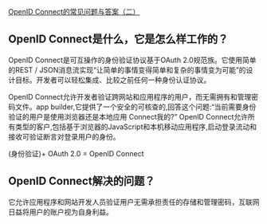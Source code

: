 [OpenID Connect的常见问题与答案（二）](http://www.cnblogs.com/yuanloo/p/4329759.html)

## OpenID Connect是什么，它是怎么样工作的？

OpenID Connect是可互操作的身份验证协议基于OAuth 2.0规范族。它使用简单的REST / JSON消息流实现“让简单的事情变得简单和复杂的事情变为可能”的设计目标。开发者可以轻松集成、比较之前任何一种身份认证协议。

OpenID Connect允许开发者验证跨网站和应用程序的用户，而无需拥有和管理密码文件。app builder,它提供了一个安全的可核查的,回答这个问题:“当前需要身份验证的用户是使用浏览器还是本地应用 Connect我的?” OpenID Connect允许所有类型的客户,包括基于浏览器的JavaScript和本机移动应用程序,启动登录流动和接收可验证断言对登录用户的身份。

(身份验证)+ OAuth 2.0 = OpenID Connect

## OpenID  Connect解决的问题？

它允许应用程序和网站开发人员验证用户无需承担责任的存储和管理密码，互联网日益将用户的账户视为自身利益。
